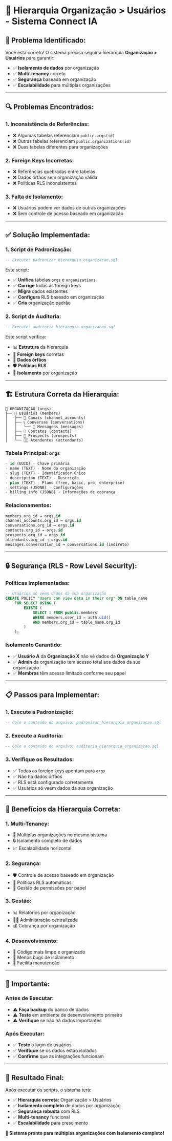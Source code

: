 # 🏢 Hierarquia Organização > Usuários - Sistema Connect IA

## 🎯 **Problema Identificado:**
Você está correto! O sistema precisa seguir a hierarquia **Organização > Usuários** para garantir:
- ✅ **Isolamento de dados** por organização
- ✅ **Multi-tenancy** correto
- ✅ **Segurança** baseada em organização
- ✅ **Escalabilidade** para múltiplas organizações

---

## 🔍 **Problemas Encontrados:**

### **1. Inconsistência de Referências:**
- ❌ Algumas tabelas referenciam `public.orgs(id)`
- ❌ Outras tabelas referenciam `public.organizations(id)`
- ❌ Duas tabelas diferentes para organizações

### **2. Foreign Keys Incorretas:**
- ❌ Referências quebradas entre tabelas
- ❌ Dados órfãos sem organização válida
- ❌ Políticas RLS inconsistentes

### **3. Falta de Isolamento:**
- ❌ Usuários podem ver dados de outras organizações
- ❌ Sem controle de acesso baseado em organização

---

## ✅ **Solução Implementada:**

### **1. Script de Padronização:**
```sql
-- Execute: padronizar_hierarquia_organizacao.sql
```
Este script:
- ✅ **Unifica** tabelas `orgs` e `organizations`
- ✅ **Corrige** todas as foreign keys
- ✅ **Migra** dados existentes
- ✅ **Configura** RLS baseado em organização
- ✅ **Cria** organização padrão

### **2. Script de Auditoria:**
```sql
-- Execute: auditoria_hierarquia_organizacao.sql
```
Este script verifica:
- 📊 **Estrutura** da hierarquia
- 🔗 **Foreign keys** corretas
- 🚫 **Dados órfãos**
- 🛡️ **Políticas RLS**
- 👥 **Isolamento** por organização

---

## 🏗️ **Estrutura Correta da Hierarquia:**

```
📁 ORGANIZAÇÃO (orgs)
├── 👥 Usuários (members)
│   ├── 🔗 Canais (channel_accounts)
│   ├── 📞 Conversas (conversations)
│   │   └── 💬 Mensagens (messages)
│   ├── 👤 Contatos (contacts)
│   ├── 🎯 Prospects (prospects)
│   └── 🧑‍💼 Atendentes (attendants)
```

### **Tabela Principal: `orgs`**
```sql
- id (UUID) - Chave primária
- name (TEXT) - Nome da organização
- slug (TEXT) - Identificador único
- description (TEXT) - Descrição
- plan (TEXT) - Plano (free, basic, pro, enterprise)
- settings (JSONB) - Configurações
- billing_info (JSONB) - Informações de cobrança
```

### **Relacionamentos:**
```sql
members.org_id → orgs.id
channel_accounts.org_id → orgs.id
conversations.org_id → orgs.id
contacts.org_id → orgs.id
prospects.org_id → orgs.id
attendants.org_id → orgs.id
messages.conversation_id → conversations.id (indireto)
```

---

## 🔒 **Segurança (RLS - Row Level Security):**

### **Políticas Implementadas:**
```sql
-- Usuários só veem dados da sua organização
CREATE POLICY "Users can view data in their org" ON table_name
    FOR SELECT USING (
        EXISTS (
            SELECT 1 FROM public.members 
            WHERE members.user_id = auth.uid() 
            AND members.org_id = table_name.org_id
        )
    );
```

### **Isolamento Garantido:**
- ✅ **Usuário A** da **Organização X** não vê dados da **Organização Y**
- ✅ **Admin** da organização tem acesso total aos dados da sua organização
- ✅ **Membros** têm acesso limitado conforme seu papel

---

## 📋 **Passos para Implementar:**

### **1. Execute a Padronização:**
```sql
-- Cole o conteúdo do arquivo: padronizar_hierarquia_organizacao.sql
```

### **2. Execute a Auditoria:**
```sql
-- Cole o conteúdo do arquivo: auditoria_hierarquia_organizacao.sql
```

### **3. Verifique os Resultados:**
- ✅ Todas as foreign keys apontam para `orgs`
- ✅ Não há dados órfãos
- ✅ RLS está configurado corretamente
- ✅ Usuários só veem dados da sua organização

---

## 🎯 **Benefícios da Hierarquia Correta:**

### **1. Multi-Tenancy:**
- 🏢 Múltiplas organizações no mesmo sistema
- 🔒 Isolamento completo de dados
- 📈 Escalabilidade horizontal

### **2. Segurança:**
- 🛡️ Controle de acesso baseado em organização
- 🔐 Políticas RLS automáticas
- 👥 Gestão de permissões por papel

### **3. Gestão:**
- 📊 Relatórios por organização
- 👨‍💼 Administração centralizada
- 💰 Cobrança por organização

### **4. Desenvolvimento:**
- 🧩 Código mais limpo e organizado
- 🐛 Menos bugs de isolamento
- 🚀 Facilita manutenção

---

## 🚨 **Importante:**

### **Antes de Executar:**
- ⚠️ **Faça backup** do banco de dados
- ⚠️ **Teste** em ambiente de desenvolvimento primeiro
- ⚠️ **Verifique** se não há dados importantes

### **Após Executar:**
- ✅ **Teste** o login de usuários
- ✅ **Verifique** se os dados estão isolados
- ✅ **Confirme** que as integrações funcionam

---

## 🎉 **Resultado Final:**

Após executar os scripts, o sistema terá:

- ✅ **Hierarquia correta:** Organização > Usuários
- ✅ **Isolamento completo** de dados por organização
- ✅ **Segurança robusta** com RLS
- ✅ **Multi-tenancy** funcional
- ✅ **Escalabilidade** para crescimento

**🏢 Sistema pronto para múltiplas organizações com isolamento completo!**
